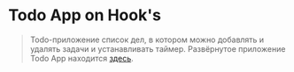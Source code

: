 # Todo App on Hook's
> Todo-приложение список дел, в котором можно добавлять и удалять задачи и устанавливать таймер. Развёрнутое приложение Todo App находится [здесь]().